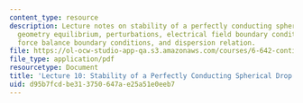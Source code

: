 ```yaml
---
content_type: resource
description: Lecture notes on stability of a perfectly conducting spherical drop,
  geometry equilibrium, perturbations, electrical field boundary conditions, interfacial
  force balance boundary conditions, and dispersion relation.
file: https://ol-ocw-studio-app-qa.s3.amazonaws.com/courses/6-642-continuum-electromechanics-fall-2008/d95b7fcdbe313750647ae25a51e0eeb7_lec10_f08.pdf
file_type: application/pdf
resourcetype: Document
title: 'Lecture 10: Stability of a Perfectly Conducting Spherical Drop'
uid: d95b7fcd-be31-3750-647a-e25a51e0eeb7
---
```


